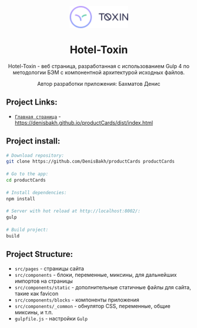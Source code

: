 <div align="center">
  <img width="159" height="60" src="https://github.com/DenisBakh/Hotel-Toxin/blob/master/src/project/common.blocks/ui_kit/logotype/logo_UI/Logo.png">
  <h1>Hotel-Toxin</h1>
  <p>
    Hotel-Toxin - веб страница, разработанная с использованием Gulp 4 по методологии БЭМ с компонентной архитектурой исходных файлов.
  </p>
  <p>Автор разработки приложения: Бахматов Денис</p>
</div>

## Project Links:

* <a href="https://denisbakh.github.io/productCards/dist/index.html" target="_blank">`Главная страница`</a> - https://denisbakh.github.io/productCards/dist/index.html


## Project install:

``` bash
# Download repository:
git clone https://github.com/DenisBakh/productCards productCards

# Go to the app:
cd productCards

# Install dependencies:
npm install

# Server with hot reload at http://localhost:8002/:
gulp

# Build project:
build
```

## Project Structure:

* `src/pages` - страницы сайта
* `src/components` - блоки, переменные, миксины, для дальнейших импортов на страницы
* `src/components/static` - дополнительные статичные файлы для сайта, такие как favicon
* `src/components/blocks` - компоненты приложения
* `src/components/_common` - обнулятор CSS, переменные, общие миксины, и т.п.
* `gulpfile.js` - настройки `Gulp`
